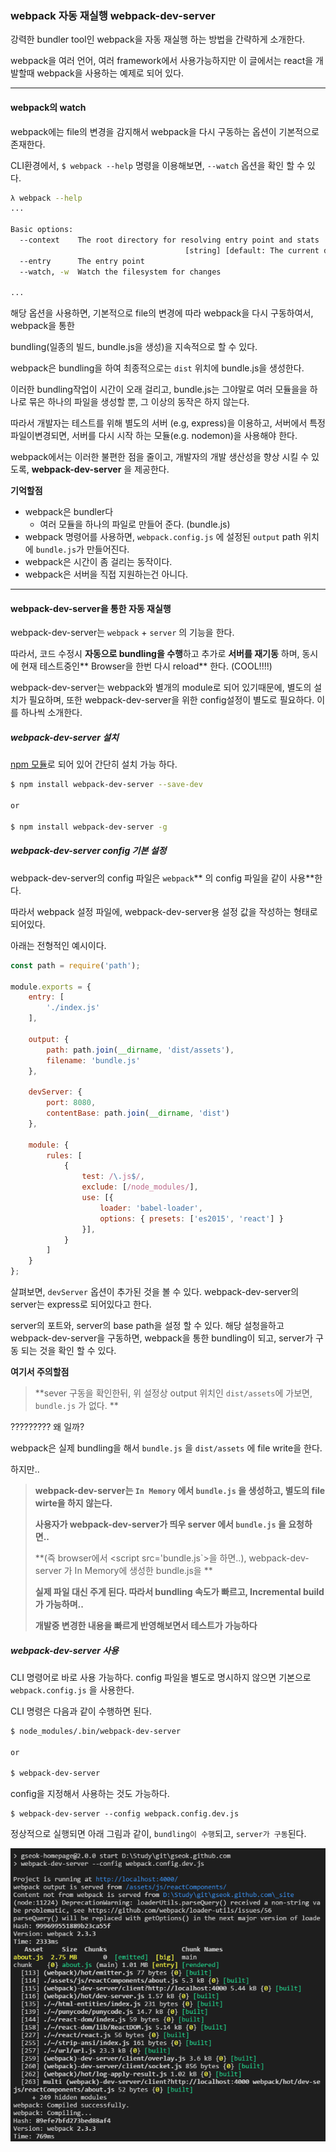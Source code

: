 ### webpack 자동 재실행 webpack-dev-server

강력한 bundler tool인 webpack을 자동 재실행 하는 방법을 간략하게 소개한다.

webpack을 여러 언어, 여러 framework에서 사용가능하지만 이 글에서는 react을 개발할때 webpack을 사용하는 예제로 되어 있다.

---

#### webpack의 watch

webpack에는 file의 변경을 감지해서 webpack을 다시 구동하는 옵션이  기본적으로 존재한다.

CLI환경에서, `$ webpack --help` 명령을 이용해보면, `--watch` 옵션을 확인 할 수 있다.

```bash
λ webpack --help
...

Basic options:
  --context    The root directory for resolving entry point and stats
                                       [string] [default: The current directory]
  --entry      The entry point                                          [string]
  --watch, -w  Watch the filesystem for changes                        [boolean]

...
```

해당 옵션을 사용하면, 기본적으로 file의 변경에 따라 webpack을 다시 구동하여서, webpack을 통한

bundling\(일종의 빌드, bundle.js을 생성\)을 지속적으로 할 수 있다.

webpack은 bundling을 하여 최종적으로는 `dist` 위치에 bundle.js을 생성한다.

이러한 bundling작업이 시간이 오래 걸리고, bundle.js는 그야말로 여러 모듈을을 하나로 묶은 하나의 파일을 생성할 뿐, 그 이상의 동작은 하지 않는다.

따라서 개발자는 테스트를 위해 별도의 서버 \(e.g, express\)을  이용하고, 서버에서 특정 파일이변경되면, 서버를 다시 시작 하는 모듈\(e.g. nodemon\)을 사용해야 한다.

webpack에서는 이러한 불편한 점을 줄이고, 개발자의 개발 생산성을 향상 시킬 수 있도록, **webpack-dev-server** 을 제공한다.

**기억할점**

* webpack은 bundler다
  * 여러 모듈을 하나의 파일로 만들어 준다. \(bundle.js\)
* webpack 명령어를 사용하면, `webpack.config.js` 에 설정된 `output` path 위치에 `bundle.js`가 만들어진다.
* webpack은 시간이 좀 걸리는 동작이다.
* webpack은 서버을 직접 지원하는건 아니다.

---

#### webpack-dev-server을 통한 자동 재실행

webpack-dev-server는 `webpack` + `server` 의 기능을 한다.

따라서, 코드 수정시 **자동으로 bundling을 수행**하고 추가로 **서버를 재기동** 하며, 동시에 현재 테스트중인** Browser을 한번 다시 reload** 한다. \(COOL!!!!\)

webpack-dev-server는 webpack와 별개의 module로 되어 있기때문에, 별도의 설치가 필요하며, 또한 webpack-dev-server을 위한 config설정이 별도로 필요하다. 이를 하나씩 소개한다.

##### webpack-dev-server 설치

[npm 모듈](https://www.npmjs.com/package/webpack-dev-server)로 되어 있어 간단히 설치 가능 하다.

```bash
$ npm install webpack-dev-server --save-dev

or

$ npm install webpack-dev-server -g
```

##### webpack-dev-server config 기본 설정

webpack-dev-server의 config 파일은 `webpack`** 의 config 파일을 같이 사용**한다.

따라서 webpack 설정 파일에, webpack-dev-server용 설정 값을 작성하는 형태로 되어있다.

아래는 전형적인 예시이다.

```js
const path = require('path');

module.exports = {
    entry: [
        './index.js'
    ],

    output: {
        path: path.join(__dirname, 'dist/assets'),
        filename: 'bundle.js'
    },

    devServer: {
        port: 8080,
        contentBase: path.join(__dirname, 'dist')
    },

    module: {
        rules: [
            {
                test: /\.js$/,
                exclude: [/node_modules/],
                use: [{
                    loader: 'babel-loader',
                    options: { presets: ['es2015', 'react'] }
                }],
            }
        ]
    }
};
```

살펴보면, `devServer` 옵션이 추가된 것을 볼 수 있다. webpack-dev-server의 server는 express로 되어있다고 한다.

server의 포트와, server의 base path을 설정 할 수 있다. 해당 설청을하고 webpack-dev-server을 구동하면, webpack을 통한 bundling이 되고, server가 구동 되는 것을 확인 할 수 있다.



**여기서 주의할점**

> **sever 구동을 확인한뒤, 위 설정상 output 위치인 `dist/assets`에 가보면, `bundle.js` 가 없다. **

?????????  왜 일까?

webpack은 실제 bundling을 해서 `bundle.js` 을 `dist/assets` 에 file write을 한다.

하지만..

> **webpack-dev-server는 `In Memory` 에서 `bundle.js` 을 생성하고, 별도의 file wirte을 하지 않는다.**
>
> **사용자가 webpack-dev-server가 띄우 server 에서 `bundle.js` 을 요청하면..**
>
> **\(즉 browser에서 &lt;script src='bundle.js\`&gt;을 하면..\), webpack-dev-server 가 In Memory에 생성한 bundle.js을 **
>
> **실제 파일 대신 주게 된다. 따라서 bundling 속도가 빠르고, Incremental build가 가능하며..**
>
> **개발중 변경한 내용을 빠르게 반영해보면서 테스트가 가능하다**







##### webpack-dev-server 사용

CLI 명령어로 바로 사용 가능하다. config 파일을 별도로 명시하지 않으면 기본으로 `webpack.config.js` 을 사용한다.

CLI 명령은 다음과 같이 수행하면 된다.

```bash
$ node_modules/.bin/webpack-dev-server

or

$ webpack-dev-server
```

config을 지정해서 사용하는 것도 가능하다.

```
$ webpack-dev-server --config webpack.config.dev.js
```

정상적으로 실행되면 아래 그림과 같이, `bundling이 수행`되고, `server가 구동`된다.

![](/assets/webpack-dev-server-run.png)


